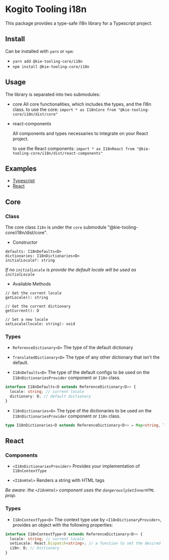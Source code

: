 # Kogito Tooling i18n

This package provides a type-safe i18n library for a Typescript project.

## Install

Can be installed with `yarn` or `npm`:

- `yarn add @kie-tooling-core/i18n`
- `npm install @kie-tooling-core/i18n`

## Usage

The library is separated into two submodules:

- core
  All core functionalities, which includes the types, and the I18n class.
  to use the core:
  `import * as I18nCore from "@kie-tooling-core/i18n/dist/core"`
- react-components

  All components and types necessaries to integrate on your React project.

  to use the React components:
  `import * as I18nReact from "@kie-tooling-core/i18n/dist/react-components"`

## Examples

- [Typescript](examples/typescript.md)
- [React](examples/react.md)

## Core

### Class

The core class `I18n` is under the `core` submodule "@kie-tooling-core/i18n/dist/core".

- Constructor

```
defaults: I18nDefaults<D>
dictionaries: I18nDictionaries<D>
initialLocale?: string
```

_If no `initialLocale` is provide the default locale will be used as `initialLocale`_

- Available Methods

```
// Get the current locale
getLocale(): string

// Get the current dictionary
getCurrent(): D

// Set a new locale
setLocale(locale: string): void
```

### Types

- `ReferenceDictionary<D>`
  The type of the default dictionary

- `TranslatedDictionary<D>`
  The type of any other dictionary that isn't the default.

- `I18nDefaults<D>`
  The type of the default configs to be used on the `I18nDictionariesProvider` component or `I18n` class.

```ts
interface I18nDefaults<D extends ReferenceDictionary<D>> {
  locale: string; // current locale
  dictionary: D; // default dictionary
}
```

- `I18nDictionaries<D>`
  The type of the dictionaries to be used on the `I18nDictionariesProvider` component or `I18n` class.

```ts
type I18nDictionaries<D extends ReferenceDictionary<D>> = Map<string, TranslatedDictionary<D>>;
```

## React

### Components

- `<I18nDictionariesProvider>`
  Provides your implementation of `I18nContextType`

- `<I18nHtml>` Renders a string with HTML tags

_Be aware: the `<I18nHtml>` component uses the `dangerouslySetInnerHTML` prop._

### Types

- `I18nContextType<D>`
  The context type use by `<I18nDictionaryProvider>`, provides an object with the following properties:

```ts
interface I18nContextType<D extends ReferenceDictionary<D>> {
  locale: string; // current locale
  setLocale: React.Dispatch<string>; // a function to set the desired locale
  i18n: D; // Dictionary
}
```
